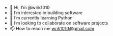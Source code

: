 - 👋 Hi, I’m @wrik1010
- 👀 I’m interested in building software
- 🌱 I’m currently learning Python
- 💞️ I’m looking to collaborate on software projects
- 📫 How to reach me wrik1010@gmail.com

<!---
wrik1010/wrik1010 is a ✨ special ✨ repository because its `README.md` (this file) appears on your GitHub profile.
You can click the Preview link to take a look at your changes.
--->

